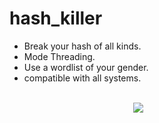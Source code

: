 # hash_killer

<ul>
  <li>Break your hash of all kinds.</li>
  <li>Mode Threading.</li>
  <li>Use a wordlist of your gender.</li>
  <li>compatible with all systems.</li>
<ul>
<br/>
<IMG style="margin-left: 150px" src="http://test.fcen.co.in/hash.png">
